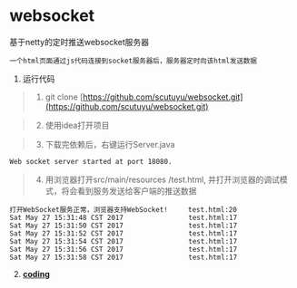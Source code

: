 # websocket
基于netty的定时推送websocket服务器
```
一个html页面通过js代码连接到socket服务器后，服务器定时向该html发送数据
```

1. 运行代码

  > 1. git clone [https://github.com/scutuyu/websocket.git](https://github.com/scutuyu/websocket.git)

  > 2. 使用idea打开项目

  > 3. 下载完依赖后，右键运行Server.java
```
Web socket server started at port 18080.
```
> 4. 用浏览器打开src/main/resources
/test.html, 并打开浏览器的调试模式，将会看到服务发送给客户端的推送数据
```
打开WebSocket服务正常，浏览器支持WebSocket!     test.html:20
Sat May 27 15:31:48 CST 2017                test.html:17
Sat May 27 15:31:50 CST 2017                test.html:17
Sat May 27 15:31:52 CST 2017                test.html:17
Sat May 27 15:31:54 CST 2017                test.html:17
Sat May 27 15:31:56 CST 2017                test.html:17
Sat May 27 15:31:58 CST 2017                test.html:17
```
2. [<strong>coding](https://github.com/scutuyu/websocket/blob/master/howtocode.md)
